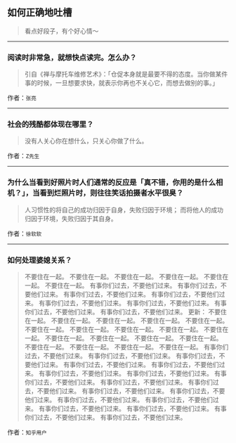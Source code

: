 ## 如何正确地吐槽

> 看点好段子，有个好心情～


 
---

### 阅读时非常急，就想快点读完。怎么办？

> 引自《禅与摩托车维修艺术》：「仓促本身就是最要不得的态度。当你做某件事的时候，一旦想要求快，就表示你再也不关心它，而想去做别的事。」


作者：`张亮`

---

### 社会的残酷都体现在哪里？

> 没有人关心你在想什么，只关心你做了什么。


作者：`Z先生`

---

### 为什么当看到好照片时人们通常的反应是「真不错，你用的是什么相机？」，当看到烂照片时，则往往笑话拍摄者水平很臭？

> 人习惯性的将自己的成功归因于自身，失败归因于环境；
> 而将他人的成功归因于环境，失败归因于其自身。


作者：`徐软软`

---

### 如何处理婆媳关系？

> 不要住在一起。 不要住在一起。 不要住在一起。 不要住在一起。 不要住在一起。 不要住在一起。  有事你们过去，不要他们过来。 有事你们过去，不要他们过来。 有事你们过去，不要他们过来。 有事你们过去，不要他们过来。 有事你们过去，不要他们过来。 有事你们过去，不要他们过来。 有事你们过去，不要他们过来。 有事你们过去，不要他们过来。 更新： 不要住在一起。 不要住在一起。 不要住在一起。 不要住在一起。 不要住在一起。 不要住在一起。 不要住在一起。 不要住在一起。 不要住在一起。 不要住在一起。 不要住在一起。 不要住在一起。 不要住在一起。 不要住在一起。 不要住在一起。 不要住在一起。 不要住在一起。 不要住在一起。 有事你们过去，不要他们过来。 有事你们过去，不要他们过来。 有事你们过去，不要他们过来。 有事你们过去，不要他们过来。 有事你们过去，不要他们过来。 有事你们过去，不要他们过来。 有事你们过去，不要他们过来。 有事你们过去，不要他们过来。 有事你们过去，不要他们过来。 有事你们过去，不要他们过来。 有事你们过去，不要他们过来。 有事你们过去，不要他们过来。 有事你们过去，不要他们过来。 有事你们过去，不要他们过来。 有事你们过去，不要他们过来。 有事你们过去，不要他们过来。 有事你们过去，不要他们过来。 有事你们过去，不要他们过来。


作者：`知乎用户`